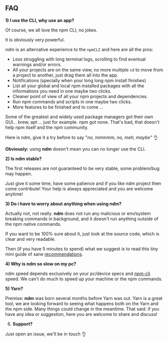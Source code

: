 ## FAQ

**1) I use the CLI, why use an app?**

Of course, we all love the npm CLI, no jokes.

It is obviously very powerful.

*ndm* is an alternative experience to the `npmCLI` and here are all the pros:

- Less struggling with long terminal logs, scrolling to find eventual warnings and/or errors.
- All your projects are on the same view, no more multiple `cd` to move from a project to another, just drag them all into the app.
- Notifications (specially when your long long npm install finishes)
- List all your global and local npm installed packages with all the informations you need in one maybe two clicks.
- Cleaner point of view of all your npm projects and dependencies.
- Run npm commands and scripts in one maybe two clicks.
- More features to be finished and to come ...

Some of the greatest and widely used package managers got their own GUI... brew, apt ... just for example.
npm got none. That's bad, that doesn't help npm itself and the npm community.

Here is ndm, give it a try before to say "_no, mmmmm, no, meh, maybe_" :ok_hand:

**Obviously:** using **ndm** doesn't mean you can no longer use the CLI.

**2) Is ndm stable?**

The first releases are not guaranteed to be very stable, some problem/bug may happen.

Just give it some time, have some patience and if you like ndm project then come contribute! 
Your help is always appreciated and you are welcome anytime!


**3) Do i have to worry about anything when using ndm?**

Actually not, not really.
**ndm** does not run any malicious or env/system breaking commands in background, and it doesn't run anything outside of the npm native commands.

If you want to be 100% sure about it, just look at the source code, which is clear and very readable.

Then (if you have 5 minutes to spend) what we suggest is to read this tiny mini guide of sane [recommendations](https://github.com/720kb/ndm/blob/master/doc/RECOMMENDATIONS.md).

**4) Why is ndm so slow on my pc?**

ndm speed depends exclusively on your pc/device specs and [npm-cli](https://docs.npmjs.com/cli/npm) speed.
We can't do much to speed up your machine or the npm commands.

**5) Yarn?**

Premise: **ndm** was born several months before Yarn was out.
Yarn is a great tool, we are looking forward to seeing what happens both on the Yarn and the npm side.
Many things could change in the meantime. 
That said: if you have any idea or suggestion, here you are welcome to share and discuss!

6) **Support?**

Just open an issue, we'll be in touch :ok_hand:
